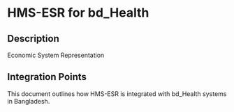 # HMS-ESR for bd_Health

## Description

Economic System Representation

## Integration Points

This document outlines how HMS-ESR is integrated with bd_Health systems in Bangladesh.
